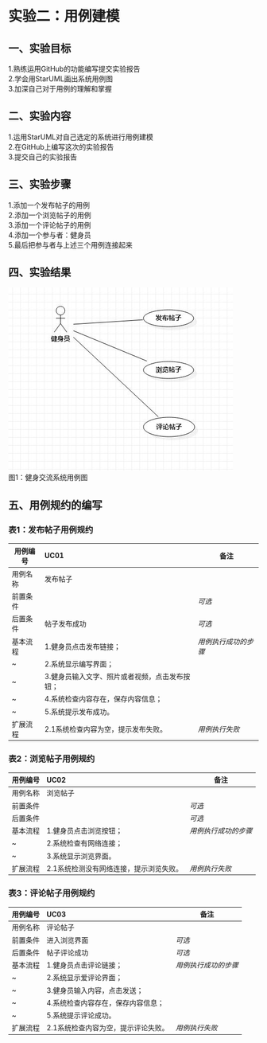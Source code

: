 # 实验二：用例建模
## 一、实验目标
1.熟练运用GitHub的功能编写提交实验报告  
2.学会用StarUML画出系统用例图  
3.加深自己对于用例的理解和掌握
## 二、实验内容
1.运用StarUML对自己选定的系统进行用例建模  
2.在GitHub上编写这次的实验报告  
3.提交自己的实验报告
## 三、实验步骤
1.添加一个发布帖子的用例  
2.添加一个浏览帖子的用例  
3.添加一个评论帖子的用例  
4.添加一个参与者：健身员  
5.最后把参与者与上述三个用例连接起来  
## 四、实验结果
![用例图](./lab2.JPG)  
图1：健身交流系统用例图

## 五、用例规约的编写

### 表1：发布帖子用例规约  
用例编号  | UC01 | 备注  
-|:-|-  
用例名称  | 发布帖子  |   
前置条件  |      | *可选*   
后置条件  | 帖子发布成功     | *可选*   
基本流程  | 1.健身员点击发布链接；  |*用例执行成功的步骤*    
~| 2.系统显示编写界面；  |   
~| 3.健身员输入文字、照片或者视频，点击发布按钮；   |   
~| 4.系统检查内容存在，保存内容信息；   |   
~| 5.系统提示发布成功。   |  
扩展流程  | 2.1系统检查内容为空，提示发布失败。   |*用例执行失败*    


### 表2：浏览帖子用例规约  
用例编号  | UC02 | 备注  
-|:-|-  
用例名称  | 浏览帖子  |   
前置条件  |      | *可选*   
后置条件  |      | *可选*   
基本流程  | 1.健身员点击浏览按钮；  |*用例执行成功的步骤*    
~| 2.系统检查有网络连接；  |   
~| 3.系统显示浏览界面。   |   
扩展流程  | 2.1系统检测没有网络连接，提示浏览失败。   |*用例执行失败*    


### 表3：评论帖子用例规约  
用例编号  | UC03 | 备注  
-|:-|-  
用例名称  | 评论帖子  |   
前置条件  | 进入浏览界面     | *可选*   
后置条件  | 帖子评论成功     | *可选*   
基本流程  | 1.健身员点击评论链接；  |*用例执行成功的步骤*    
~| 2.系统显示爱评论界面；  |   
~| 3.健身员输入内容，点击发送；   |   
~| 4.系统检查内容存在，保存内容信息；|   
~| 5.系统提示评论成功。  |  
扩展流程  | 2.1系统检查内容为空，提示评论失败。   |*用例执行失败*    

